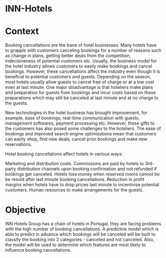 # INN-Hotels

# Context
Booking cancellations are the bane of hotel businesses. Many hotels have to grapple with customers canceling bookings for a number of reasons such as change in plans, getting better deals from the competition, indecisiveness of potential customers etc. Usually, the business model for the hotel industry allows customers to easily make bookings and cancel bookings. However, these cancellations affect the industry even though it is benefical to potential customers and guests. Depending on the season, most hotels usually allow guests to cancel free of charge or at a low cost even at last minute. One major disadvantage is that hoteliers make plans and preparation for guests from bookings and incur costs based on these preparations which may still be canceled at last minute and at no charge to the guests.

New technologies in the hotel business has brought improvement, for example, ease of bookings, real-time communication with guests, management softwares, payment processing etc. However, these gifts to the customers has also posed some challenges to the hoteliers. The ease of bookings and improved search engine optimisations mean that customers can easily shop, find new deals, cancel prior bookings and make new reservations.

Hotel booking cancellations affect hotels in various ways:

Marketing and distribution costs. Commissions are paid by hotels to 3rd-party distribution channels upon booking confirmation and not refunded if bookings get canceled.
Hotels lose money when reserved rooms cannot be be resold after last minute booking cancellations.
Reduction in profit margins when hotels have to drop prices last minute to incentivise potential customers.
Human resources to make arrangements for the guests.

# Objective
INN Hotels Group has a chain of hotels in Portugal, they are facing problems with the high number of booking cancellations. A predictive model which is able to predict in advance which bookings will be canceled will be built to classify the booking into 2 categories - canceled and not canceled. Also, the model will be used to determine which features are most likely to influence booking cancellations.

